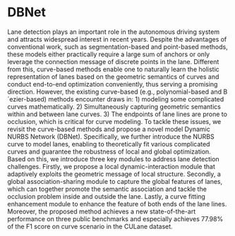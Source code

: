 # DBNet

Lane detection plays an important role in the autonomous driving system and attracts widespread interest in recent years. Despite the advantages of conventional work, such as segmentation-based and point-based methods, these models either practically require a large sum of anchors or only leverage the connection message of discrete points in the lane. Different from this, curve-based methods enable one to naturally learn the holistic representation of lanes based on the geometric semantics of curves and conduct end-to-end optimization conveniently, thus serving a promising direction. However, the existing curve-based (e.g., polynomial-based and B´ezier-based) methods encounter draws in: 1) modeling some complicated curves mathematically. 2) Simultaneously capturing geometric semantics within and between lane curves. 3) The endpoints of lane lines are prone to occlusion, which is critical for curve modeling. To tackle these issues, we revisit the curve-based methods and propose a novel model Dynamic NURBS Network (DBNet). Specifically, we further introduce the NURBS curve to model lanes, enabling to theoretically fit various complicated curves and guarantee the robustness of local and global optimization. Based on this, we introduce three key modules to address lane detection challenges. Firstly, we propose a local dynamic-interaction module that adaptively exploits the geometric message of local structure. Secondly, a global association-sharing module to capture the global features of lanes, which can together promote the semantic association and tackle the occlusion problem inside and outside the lane. Lastly, a curve fitting enhancement module to enhance the feature of both ends of the lane lines. Moreover, the proposed method achieves a new state-of-the-art performance on three public benchmarks and especially achieves 77.98% of the F1 score on curve scenario in the CULane dataset.
